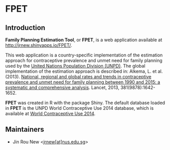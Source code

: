 FPET
====
  
## Introduction
**Family Planning Estimation Tool**, or **FPET**, is a web application available at http://jrnew.shinyapps.io/FPET/.

This web application is a country-specific implementation of the estimation approach for contraceptive prevalence and unmet need for family planning used by the <a href="http://www.un.org/esa/population/">United Nations Population Division (UNPD)</a>. The global implementation of the estimation approach is described in: Alkema, L. et al. (2013). <a href="http://www.thelancet.com/journals/lancet/article/PIIS0140-6736(12)62204-1/abstract">National, regional and global rates and trends in contraceptive prevalence and unmet need for family planning between 1990 and 2015: a systematic and comprehensive analysis</a>. Lancet, 2013, 381(9878):1642-1652.

**FPET** was created in R with the package Shiny. The default database loaded in **FPET** is the UNPD World Contraceptive Use 2014 database, which is available at <a href="http://www.un.org/en/development/desa/population/publications/dataset/contraception/wcu2014.shtml">World Contraceptive Use 2014</a>.

## Maintainers
* Jin Rou New \<<a href="mailto:jrnew@nus.edu.sg">jrnew[at]nus.edu.sg</a>\>